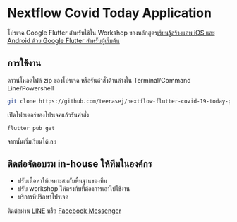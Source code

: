# Nextflow Covid Today Application

โปรเจค Google Flutter สำหรับใช้ใน Workshop ของหลักสูตร[เรียนรู้สร้างแอพ iOS และ Android ด้วย Google Flutter สำหรับผู้เริ่มต้น](https://training.nextflow.in.th/courses/google-flutter-training-thai/)

## การใช้งาน

ดาวน์โหลดไฟล์ zip ของโปรเจค หรือรันคำสั่งด้านล่างใน Terminal/Command Line/Powershell

```bash
git clone https://github.com/teerasej/nextflow-flutter-covid-19-today-public
```

เปิดโฟลเดอร์ของโปรเจคแล้วรันคำสั่ง

```
flutter pub get
```

จากนั้นเริ่มเรียนได้เลย

## ติดต่อจัดอบรม in-house ให้ทีมในองค์กร 

- ปรับเนื้อหาให้เหมาะสมกับพื้นฐานของทีม
- ปรับ workshop ให้ตรงกับที่ต้องการเอาไปใช้งาน
- บริการที่ปรึกษาโปรเจค

ติดต่อผ่าน [LINE](https://lin.ee/BjQdAxG) หรือ [Facebook Messenger](https://m.me/nextflow)